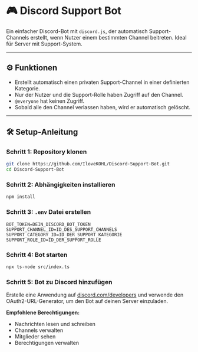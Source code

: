 # 🎮 Discord Support Bot

Ein einfacher Discord-Bot mit `discord.js`, der automatisch Support-Channels erstellt, wenn Nutzer einem bestimmten Channel beitreten. Ideal für Server mit Support-System.

---

## ⚙️ Funktionen

- Erstellt automatisch einen privaten Support-Channel in einer definierten Kategorie.
- Nur der Nutzer und die Support-Rolle haben Zugriff auf den Channel.
- `@everyone` hat keinen Zugriff.
- Sobald alle den Channel verlassen haben, wird er automatisch gelöscht.

---

## 🛠️ Setup-Anleitung

### Schritt 1: Repository klonen

```bash
git clone https://github.com/IloveKOHL/Discord-Support-Bot.git
cd Discord-Support-Bot
```

### Schritt 2: Abhängigkeiten installieren

```bash
npm install
```

### Schritt 3: `.env` Datei erstellen

```env
BOT_TOKEN=DEIN_DISCORD_BOT_TOKEN
SUPPORT_CHANNEL_ID=ID_DES_SUPPORT_CHANNELS
SUPPORT_CATEGORY_ID=ID_DER_SUPPORT_KATEGORIE
SUPPORT_ROLE_ID=ID_DER_SUPPORT_ROLLE

```

### Schritt 4: Bot starten

```bash
npx ts-node src/index.ts
```

### Schritt 5: Bot zu Discord hinzufügen

Erstelle eine Anwendung auf [discord.com/developers](https://discord.com/developers) und verwende den OAuth2-URL-Generator, um den Bot auf deinen Server einzuladen.

**Empfohlene Berechtigungen:**

- Nachrichten lesen und schreiben  
- Channels verwalten  
- Mitglieder sehen  
- Berechtigungen verwalten
